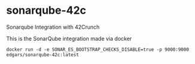 # sonarqube-42c
Sonarqube Integration with 42Crunch

This is the SonarQube integration made via docker

```docker run -d -e SONAR_ES_BOOTSTRAP_CHECKS_DISABLE=true -p 9000:9000 edgars/sonarqube-42c:latest```
